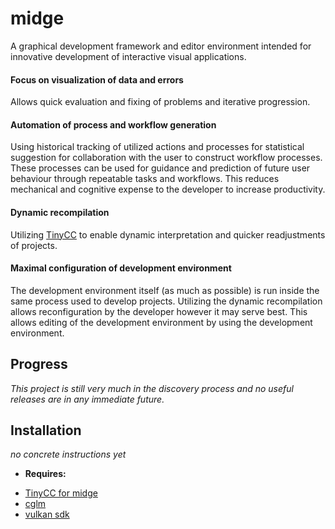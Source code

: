  # __midge__

A graphical development framework and editor environment intended for innovative development of interactive visual applications.

#### Focus on visualization of data and errors
Allows quick evaluation and fixing of problems and iterative progression.

#### Automation of process and workflow generation

Using historical tracking of utilized actions and processes for statistical
suggestion for collaboration with the user to construct workflow processes. These
processes can be used for guidance and prediction of future user behaviour through
repeatable tasks and workflows. This reduces mechanical and cognitive expense to the
developer to increase productivity.

#### Dynamic recompilation

Utilizing [TinyCC](https://bellard.org/tcc/tcc-doc.html) to enable dynamic
interpretation and quicker readjustments of projects.

#### Maximal configuration of development environment

The development environment itself (as much as possible) is run inside the same 
process used to develop projects. Utilizing the dynamic recompilation allows
reconfiguration by the developer however it may serve best. This allows editing
of the development environment by using the development environment.

## Progress

_This project is still very much in the discovery process and no useful releases are
in any immediate future._

## Installation

_no concrete instructions yet_

* __Requires:__
- [TinyCC for midge](https://github.com/ShimmyShaman/tinycc)
- [cglm](https://github.com/recp/cglm)
- [vulkan sdk](https://www.lunarg.com/vulkan-sdk/)
